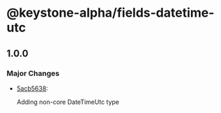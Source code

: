 # @keystone-alpha/fields-datetime-utc

## 1.0.0

### Major Changes

- [5acb5638](https://github.com/keystonejs/keystone-5/commit/5acb5638):

  Adding non-core DateTimeUtc type
